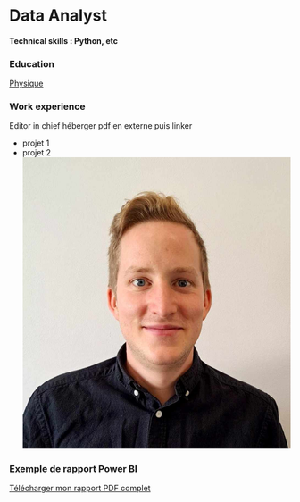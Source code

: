 # Data Analyst

#### Technical skills : Python, etc

### Education
[Physique](https://www.test.)

### Work experience
Editor in chief héberger pdf en externe puis linker
- projet 1
- projet 2
![testing](loumar.jpg)

### Exemple de rapport Power BI
[Télécharger mon rapport PDF complet](https://louis-marechal.github.io/BusinessReport-PowerBI.pdf)
